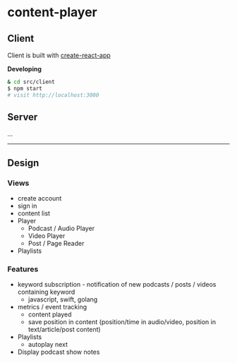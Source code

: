 # content-player

## Client

Client is built with [create-react-app](https://github.com/facebookincubator/create-react-app)

**Developing**

```sh
& cd src/client
$ npm start
# visit http://localhost:3000
```

## Server

...

---

## Design

### Views

* create account
* sign in
* content list
* Player
	* Podcast / Audio Player
	* Video Player
	* Post / Page Reader
* Playlists

### Features

* keyword subscription - notification of new podcasts / posts / videos containing keyword
	* javascript, swift, golang
* metrics / event tracking
	* content played
	* save position in content (position/time in audio/video, position in text/article/post content)
* Playlists
	* autoplay next
* Display podcast show notes
